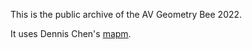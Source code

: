 This is the public archive of the AV Geometry Bee 2022.

It uses Dennis Chen's [mapm](https://mapm.mathadvance.org).
